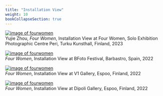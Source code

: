 ```yaml
---
title: "Installation View"
weight: 10
bookCollapseSection: true
---
```




[![image of fourwomen](/images/fourwomen_peri/peri.jpg)](https://yujiezhou.xyz/four_women/installation_view/peri/)    
Yujie Zhou, *Four Women*, Installation View at Four Women, Solo Exhibition Photographic Centre Peri, Turku Kunsthall, Finland, 2023



[![image of fourwomen](/images/fourwomen_bfoto/Bfoto-6.jpg)](https://yujiezhou.xyz/four_women/installation_view/bfoto-festival/)    
*Four Women*, Installation View at BFoto Festival, Barbastro, Spain, 2022



[![image of fourwomen](/images/v1-1.jpg)](https://yujiezhou.xyz/four_women/installation_view/group-exhibitions/)    
*Four Women*, Installation View at V1 Gallery, Espoo, Finland, 2022


[![image of fourwomen](/images/dipoli1.jpg)](https://yujiezhou.xyz/four_women/installation_view/group-exhibitions/)    
*Four Women*, Installation View at Dipoli Gallery, Espoo, Finland, 2022